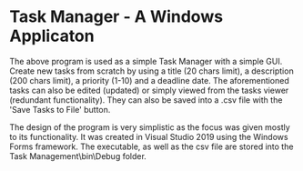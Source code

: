 # Task Manager - A Windows Applicaton

The above program is used as a simple Task Manager with a simple GUI.
Create new tasks from scratch by using a title (20 chars limit), a description (200 chars limit), a priority (1-10) and a deadline date.
The aforementioned tasks can also be edited (updated) or simply viewed from the tasks viewer (redundant functionality). They can also be saved into a .csv file with the 'Save Tasks to File' button.

The design of the program is very simplistic as the focus was given mostly to its functionality. It was created in Visual Studio 2019 using the Windows Forms framework.
The executable, as well as the csv file are stored into the Task Management\bin\Debug folder.

